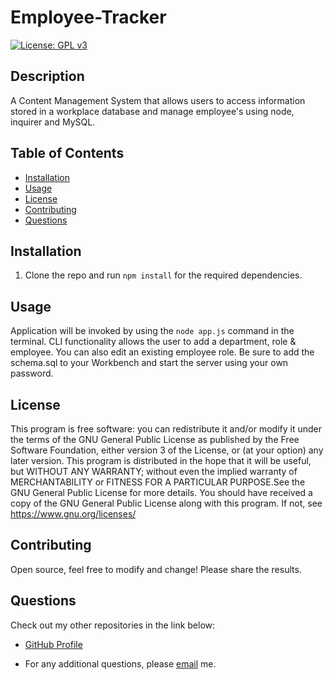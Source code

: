 # Employee-Tracker
[![License: GPL v3](https://img.shields.io/badge/License-GPLv3-blue.svg)](https://www.gnu.org/licenses/gpl-3.0)

## Description

A Content Management System that allows users to access information stored in a workplace database and manage employee's using node, inquirer and MySQL.

## Table of Contents

- [Installation](#installation)
- [Usage](#usage)
- [License](#license)
- [Contributing](#contributing)
- [Questions](#questions)

## Installation

1. Clone the repo and run `npm install` for the required dependencies.

## Usage

Application will be invoked by using the `node app.js` command in the terminal. CLI functionality allows the user to add a department, role & employee. You can also edit an existing employee role. Be sure to add the schema.sql to your Workbench and start the server using your own password.

## License

This program is free software: you can redistribute it and/or modify
it under the terms of the GNU General Public License as published by
the Free Software Foundation, either version 3 of the License, or
(at your option) any later version.
This program is distributed in the hope that it will be useful,
but WITHOUT ANY WARRANTY; without even the implied warranty of
MERCHANTABILITY or FITNESS FOR A PARTICULAR PURPOSE.See the
GNU General Public License for more details.
You should have received a copy of the GNU General Public License
along with this program. If not, see <https://www.gnu.org/licenses/>

## Contributing

Open source, feel free to modify and change! Please share the results.

## Questions

Check out my other repositories in the link below:

- [GitHub Profile](https://github.com/ramandeeppatwar)

- For any additional questions, please [email](mailto:ramandeep.patwar94@gmail.com) me.

